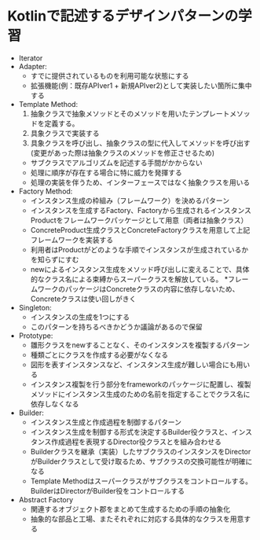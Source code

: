 # Kotlinで記述するデザインパターンの学習

* Iterator
* Adapter: 
     * すでに提供されているものを利用可能な状態にする
     * 拡張機能(例：既存APIver1 + 新規APIver2)として実装したい箇所に集中する
* Template Method:
    1. 抽象クラスで抽象メソッドとそのメソッドを用いたテンプレートメソッドを定義する。
    1. 具象クラスで実装する
    1. 具象クラスを呼び出し、抽象クラスの型に代入してメソッドを呼び出す(変更があった際は抽象クラスのメソッドを修正させるため)
    * サブクラスでアルゴリズムを記述する手間がかからない
    * 処理に順序が存在する場合に特に威力を発揮する
    * 処理の実装を伴うため、インターフェースではなく抽象クラスを用いる
* Factory Method:
    * インスタンス生成の枠組み（フレームワーク）を決めるパターン
    * インスタンスを生成するFactory、Factoryから生成されるインスタンスProductをフレームワークパッケージとして用意（両者は抽象クラス）
    * ConcreteProduct生成クラスとConcreteFactoryクラスを用意して上記フレームワークを実装する
    * 利用者はProductがどのような手順でインスタンスが生成されているかを知らずにすむ
    * newによるインスタンス生成をメソッド呼び出しに変えることで、具体的なクラス名による束縛からスーパークラスを解放している。
    *フレームワークのパッケージはConcreteクラスの内容に依存しないため、Concreteクラスは使い回しがきく
* Singleton:
    * インスタンスの生成を1つにする
    * このパターンを持ちるべきかどうか議論があるので保留
* Prototype:
    * 雛形クラスをnewすることなく、そのインスタンスを複製するパターン
    * 種類ごとにクラスを作成する必要がなくなる
    * 図形を表すインスタンスなど、インスタンス生成が難しい場合にも用いる
    * インスタンス複製を行う部分をframeworkのパッケージに配置し、複製メソッドにインスタンス生成のための名前を指定することでクラス名に依存しなくなる
* Builder:
    * インスタンス生成と作成過程を制御するパターン
    * インスタンス生成を制御する形式を決定するBuilder役クラスと、インスタンス作成過程を表現するDirector役クラスとを組み合わせる
    * Builderクラスを継承（実装）したサブクラスのインスタンスをDirectorがBuilderクラスとして受け取るため、サブクラスの交換可能性が明確になる
    * Template Methodはスーパークラスがサブクラスをコントロールする。BuilderはDirectorがBuilder役をコントロールする
* Abstract Factory
    * 関連するオブジェクト郡をまとめて生成するための手順の抽象化
    * 抽象的な部品と工場、またそれぞれに対応する具体的なクラスを用意する
